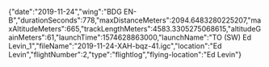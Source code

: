 {"date":"2019-11-24","wing":"BDG EN-B","durationSeconds":778,"maxDistanceMeters":2094.6483280225207,"maxAltitudeMeters":665,"trackLengthMeters":4583.3305275068615,"altitudeGainMeters":61,"launchTime":1574628863000,"launchName":"TO (SW) Ed Levin_1","fileName":"2019-11-24-XAH-bqz-41.igc","location":"Ed Levin","flightNumber":2,"type":"flightlog","flying-location":"Ed Levin"}
